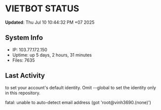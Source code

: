# VIETBOT STATUS
**Updated**: Thu Jul 10 10:44:32 PM +07 2025

## System Info
- IP: 103.77.172.150
- Uptime: up 5 days, 2 hours, 31 minutes
- Files: 7635

## Last Activity

to set your account's default identity.
Omit --global to set the identity only in this repository.

fatal: unable to auto-detect email address (got 'root@vinh3690.(none)')
